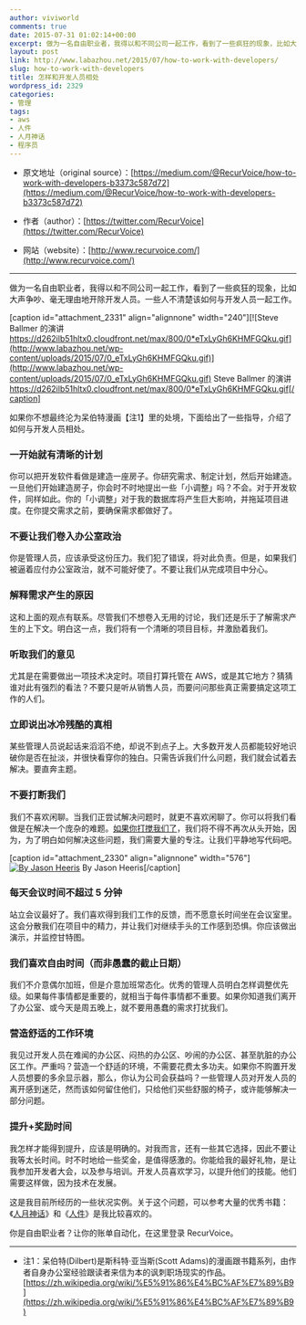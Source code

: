 ```yaml
---
author: viviworld
comments: true
date: 2015-07-31 01:02:14+00:00
excerpt: 做为一名自由职业者，我得以和不同公司一起工作，看到了一些疯狂的现象，比如大声争吵、毫无理由地开除开发人员。一些人不清楚该如何与开发人员一起工作。《人月神话》和《人件》是我比较喜欢的。
layout: post
link: http://www.labazhou.net/2015/07/how-to-work-with-developers/
slug: how-to-work-with-developers
title: 怎样和开发人员相处
wordpress_id: 2329
categories:
- 管理
tags:
- aws
- 人件
- 人月神话
- 程序员
---
```



	
  * 原文地址（original source）：[https://medium.com/@RecurVoice/how-to-work-with-developers-b3373c587d72](https://medium.com/@RecurVoice/how-to-work-with-developers-b3373c587d72)

	
  * 作者（author）：[https://twitter.com/RecurVoice](https://twitter.com/RecurVoice)

	
  * 网站（website）：[http://www.recurvoice.com/](http://www.recurvoice.com/)





* * *



做为一名自由职业者，我得以和不同公司一起工作，看到了一些疯狂的现象，比如大声争吵、毫无理由地开除开发人员。一些人不清楚该如何与开发人员一起工作。

[caption id="attachment_2331" align="alignnone" width="240"][![Steve Ballmer 的演讲 https://d262ilb51hltx0.cloudfront.net/max/800/0*eTxLyGh6KHMFGQku.gif](http://www.labazhou.net/wp-content/uploads/2015/07/0_eTxLyGh6KHMFGQku.gif)](http://www.labazhou.net/wp-content/uploads/2015/07/0_eTxLyGh6KHMFGQku.gif) Steve Ballmer 的演讲 https://d262ilb51hltx0.cloudfront.net/max/800/0*eTxLyGh6KHMFGQku.gif[/caption]

如果你不想最终沦为呆伯特漫画【注1】里的处境，下面给出了一些指导，介绍了如何与开发人员相处。


### 一开始就有清晰的计划


你可以把开发软件看做是建造一座房子。你研究需求、制定计划，然后开始建造。一旦他们开始建造房子，你会时不时地提出一些「小调整」吗？不会。对于开发软件，同样如此。你的「小调整」对于我的数据库将产生巨大影响，并拖延项目进度。在你提交需求之前，要确保需求都做好了。


### 不要让我们卷入办公室政治


你是管理人员，应该承受这份压力。我们犯了错误，将对此负责。但是，如果我们被逼着应付办公室政治，就不可能好使了。不要让我们从完成项目中分心。


### 解释需求产生的原因


这和上面的观点有联系。尽管我们不想卷入无用的讨论，我们还是乐于了解需求产生的上下文。明白这一点，我们将有一个清晰的项目目标，并激励着我们。


### 听取我们的意见


尤其是在需要做出一项技术决定时。项目打算托管在 AWS，或是其它地方？猜猜谁对此有强烈的看法？不要只是听从销售人员，而要问问那些真正需要搞定这项工作的人们。


### 立即说出冰冷残酷的真相


某些管理人员说起话来滔滔不绝，却说不到点子上。大多数开发人员都能较好地识破你是否在扯淡，并很快看穿你的独白。只需告诉我们什么问题，我们就会试着去解决。要直奔主题。


### 不要打断我们


我们不喜欢闲聊。当我们正尝试解决问题时，就更不喜欢闲聊了。你可以将我们看做是在解决一个庞杂的难题。[如果你打搅我们了](http://www.labazhou.net/2014/01/programmers-teach-non-geeks-the-true-cost-of-interruptions/)，我们将不得不再次从头开始，因为，为了明白如何解决这些问题，我们需要大量的专注。让我们平静地写代码吧。

[caption id="attachment_2330" align="alignnone" width="576"][![By Jason Heeris](http://www.labazhou.net/wp-content/uploads/2015/07/0_XWZTDEOFHXQA4vrl-576x600.jpg)](http://www.labazhou.net/wp-content/uploads/2015/07/0_XWZTDEOFHXQA4vrl.jpg) By Jason Heeris[/caption]


### 每天会议时间不超过 5 分钟


站立会议最好了。我们喜欢得到我们工作的反馈，而不愿意长时间坐在会议室里。这会分散我们在项目中的精力，并让我们对继续手头的工作感到恐惧。你应该做出演示，并监控甘特图。


### 我们喜欢自由时间（而非愚蠢的截止日期）


我们不介意偶尔加班，但是介意加班常态化。优秀的管理人员明白怎样调整优先级。如果每件事情都是重要的，就相当于每件事情都不重要。如果你知道我们离开了办公室、或今天是周五晚上，就不要用愚蠢的需求打扰我们。


### 营造舒适的工作环境


我见过开发人员在难闻的办公区、闷热的办公区、吵闹的办公区、甚至肮脏的办公区工作。严重吗？营造一个舒适的环境，不需要花费太多功夫。如果你不购置开发人员想要的多余显示器，那么，你认为公司会获益吗？一些管理人员对开发人员的离开感到迷茫，然而该如何留住他们，只给他们买些舒服的椅子，或许能够解决一部分问题。


### 提升+奖励时间


我怎样才能得到提升，应该是明确的。对我而言，还有一些其它选择，因此不要让我等太长时间。时不时地给一些奖金，是值得感激的。你能给我的最好礼物，是让我参加开发者大会，以及参与培训。开发人员喜欢学习，以提升他们的技能。他们需要这样做，因为技术在发展。

这是我目前所经历的一些状况实例。关于这个问题，可以参考大量的优秀书籍：《[人月神话](http://amzn.to/1SKalbV)》和《[人件](http://amzn.to/1JqGXHb)》是我比较喜欢的。

你是自由职业者？让你的账单自动化，在这里登录 RecurVoice。



* * *






	
  * 注1：呆伯特(Dilbert)是斯科特·亚当斯(Scott Adams)的漫画跟书籍系列，由作者自身办公室经验跟读者来信为本的讽刺职场现实的作品。[https://zh.wikipedia.org/wiki/%E5%91%86%E4%BC%AF%E7%89%B9](https://zh.wikipedia.org/wiki/%E5%91%86%E4%BC%AF%E7%89%B9)


